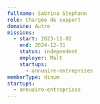 ```yaml
---
fullname: Sabrina Stephann
role: Chargée de support
domaine: Autre
missions:
  - start: 2023-11-02
    end: 2024-12-31
    status: independent
    employer: Malt
    startups:
      - annuaire-entreprises
memberType: dinum
startups:
  - annuaire-entreprises
---
```


